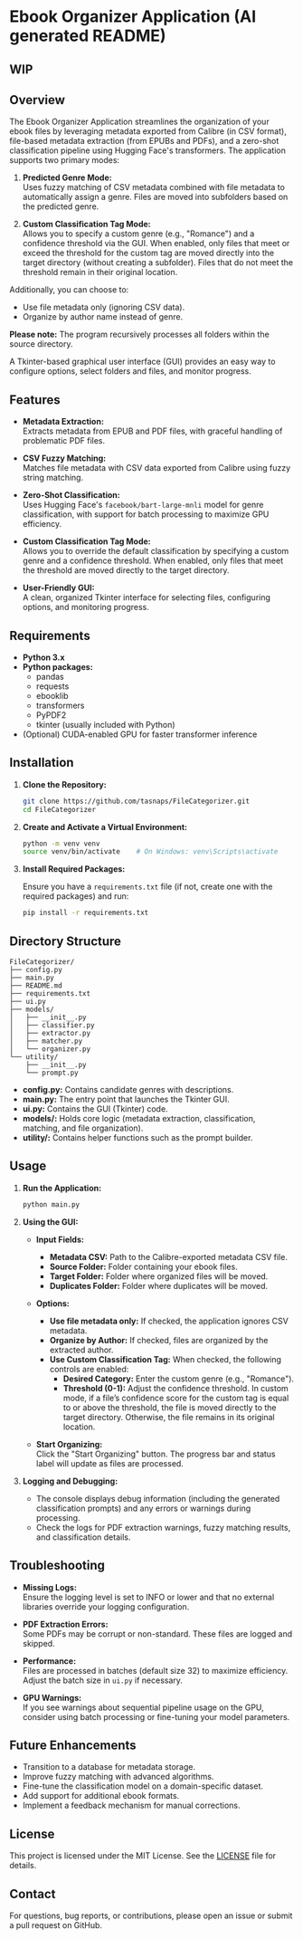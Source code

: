 # Ebook Organizer Application (AI generated README)

## WIP

## Overview

The Ebook Organizer Application streamlines the organization of your ebook files by leveraging metadata exported from Calibre (in CSV format), file-based metadata extraction (from EPUBs and PDFs), and a zero-shot classification pipeline using Hugging Face's transformers. The application supports two primary modes:

1. **Predicted Genre Mode:**  
   Uses fuzzy matching of CSV metadata combined with file metadata to automatically assign a genre. Files are moved into subfolders based on the predicted genre.

2. **Custom Classification Tag Mode:**  
   Allows you to specify a custom genre (e.g., "Romance") and a confidence threshold via the GUI. When enabled, only files that meet or exceed the threshold for the custom tag are moved directly into the target directory (without creating a subfolder). Files that do not meet the threshold remain in their original location.

Additionally, you can choose to:
- Use file metadata only (ignoring CSV data).
- Organize by author name instead of genre.

**Please note:** The program recursively processes all folders within the source directory.

A Tkinter-based graphical user interface (GUI) provides an easy way to configure options, select folders and files, and monitor progress.

## Features

- **Metadata Extraction:**  
  Extracts metadata from EPUB and PDF files, with graceful handling of problematic PDF files.
  
- **CSV Fuzzy Matching:**  
  Matches file metadata with CSV data exported from Calibre using fuzzy string matching.

- **Zero-Shot Classification:**  
  Uses Hugging Face's `facebook/bart-large-mnli` model for genre classification, with support for batch processing to maximize GPU efficiency.

- **Custom Classification Tag Mode:**  
  Allows you to override the default classification by specifying a custom genre and a confidence threshold. When enabled, only files that meet the threshold are moved directly to the target directory.

- **User-Friendly GUI:**  
  A clean, organized Tkinter interface for selecting files, configuring options, and monitoring progress.

## Requirements

- **Python 3.x**
- **Python packages:**
  - pandas
  - requests
  - ebooklib
  - transformers
  - PyPDF2
  - tkinter (usually included with Python)
- (Optional) CUDA-enabled GPU for faster transformer inference

## Installation

1. **Clone the Repository:**

   ```bash
   git clone https://github.com/tasnaps/FileCategorizer.git
   cd FileCategorizer
   ```

2. **Create and Activate a Virtual Environment:**

   ```bash
   python -m venv venv
   source venv/bin/activate    # On Windows: venv\Scripts\activate
   ```

3. **Install Required Packages:**

   Ensure you have a `requirements.txt` file (if not, create one with the required packages) and run:

   ```bash
   pip install -r requirements.txt
   ```

## Directory Structure

```
FileCategorizer/
├── config.py
├── main.py
├── README.md
├── requirements.txt
├── ui.py
├── models/
│   ├── __init__.py
│   ├── classifier.py
│   ├── extractor.py
│   ├── matcher.py
│   └── organizer.py
└── utility/
    ├── __init__.py
    └── prompt.py
```

- **config.py:** Contains candidate genres with descriptions.
- **main.py:** The entry point that launches the Tkinter GUI.
- **ui.py:** Contains the GUI (Tkinter) code.
- **models/:** Holds core logic (metadata extraction, classification, matching, and file organization).
- **utility/:** Contains helper functions such as the prompt builder.

## Usage

1. **Run the Application:**

   ```bash
   python main.py
   ```

2. **Using the GUI:**

   - **Input Fields:**
     - **Metadata CSV:** Path to the Calibre-exported metadata CSV file.
     - **Source Folder:** Folder containing your ebook files.
     - **Target Folder:** Folder where organized files will be moved.
     - **Duplicates Folder:** Folder where duplicates will be moved.
     
   - **Options:**
     - **Use file metadata only:** If checked, the application ignores CSV metadata.
     - **Organize by Author:** If checked, files are organized by the extracted author.
     - **Use Custom Classification Tag:** When checked, the following controls are enabled:
       - **Desired Category:** Enter the custom genre (e.g., "Romance").
       - **Threshold (0-1):** Adjust the confidence threshold. In custom mode, if a file’s confidence score for the custom tag is equal to or above the threshold, the file is moved directly to the target directory. Otherwise, the file remains in its original location.
       
   - **Start Organizing:**  
     Click the "Start Organizing" button. The progress bar and status label will update as files are processed.

3. **Logging and Debugging:**
   - The console displays debug information (including the generated classification prompts) and any errors or warnings during processing.
   - Check the logs for PDF extraction warnings, fuzzy matching results, and classification details.

## Troubleshooting

- **Missing Logs:**  
  Ensure the logging level is set to INFO or lower and that no external libraries override your logging configuration.

- **PDF Extraction Errors:**  
  Some PDFs may be corrupt or non-standard. These files are logged and skipped.

- **Performance:**  
  Files are processed in batches (default size 32) to maximize efficiency. Adjust the batch size in `ui.py` if necessary.

- **GPU Warnings:**  
  If you see warnings about sequential pipeline usage on the GPU, consider using batch processing or fine-tuning your model parameters.

## Future Enhancements

- Transition to a database for metadata storage.
- Improve fuzzy matching with advanced algorithms.
- Fine-tune the classification model on a domain-specific dataset.
- Add support for additional ebook formats.
- Implement a feedback mechanism for manual corrections.

## License

This project is licensed under the MIT License. See the [LICENSE](LICENSE) file for details.

## Contact

For questions, bug reports, or contributions, please open an issue or submit a pull request on GitHub.
